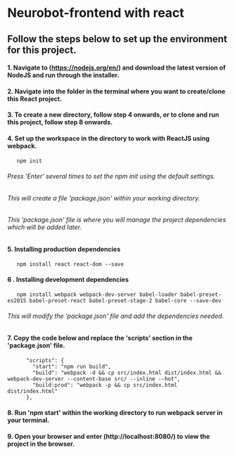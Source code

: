 # Neurobot-frontend with react

## Follow the steps below to set up the environment for this project.

#### 1. Navigate to (https://nodejs.org/en/) and download the latest version of NodeJS and run through the installer.

#### 2. Navigate into the folder in the terminal where you want to create/clone this React project.

#### 3. To create a new directory, follow step 4 onwards, or to clone and run this project, follow step 8 onwards.

#### 4. Set up the workspace in the directory to work with ReactJS using webpack.

```    npm init     ```

###### Press 'Enter' several times to set the npm init using the default settings.

###### This will create a file 'package.json' within your working directory.
###### This 'package.json' file is where you will manage the project dependencies which will be added later.

#### 5. Installing production dependencies

```    npm install react react-dom --save   ```

#### 6 . Installing development dependencies

```    npm install webpack webpack-dev-server babel-loader babel-preset-es2015 babel-preset-react babel-preset-stage-2 babel-core --save-dev    ```

###### This will modify the 'package.json' file and add the dependencies needed.

#### 7. Copy the code below and replace the 'scripts' section in the 'package.json' file.

```
      "scripts": {
        "start": "npm run build",
        "build": "webpack -d && cp src/index.html dist/index.html && webpack-dev-server --content-base src/ --inline --hot",
        "build:prod": "webpack -p && cp src/index.html dist/index.html"
      },
```

#### 8. Run 'npm start' within the working directory to run webpack server in your terminal.

#### 9. Open your browser and enter (http://localhost:8080/) to view the project in the browser.